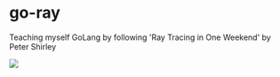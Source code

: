 # go-ray

Teaching myself GoLang by following 'Ray Tracing in One Weekend' by Peter Shirley

![](https://user-images.githubusercontent.com/400614/47404563-ce4c5d00-d71b-11e8-8a83-84d343843684.png)
